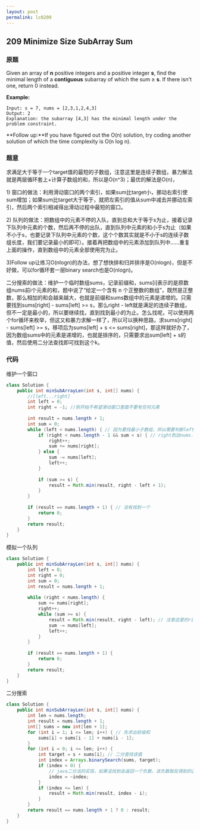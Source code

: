 ```yaml
---
layout: post
permalink: lc0209
---
```


## 209 Minimize Size SubArray Sum

### 原题

Given an array of **n** positive integers and a positive integer **s**, find the minimal length of a **contiguous** subarray of which the sum ≥ **s**. If there isn't one, return 0 instead.

**Example:** 

```text
Input: s = 7, nums = [2,3,1,2,4,3]
Output: 2
Explanation: the subarray [4,3] has the minimal length under the problem constraint.
```

**Follow up:**If you have figured out the O\(n\) solution, try coding another solution of which the time complexity is O\(n log n\). 

### 题意

求满足大于等于一个target值的最短的子数组，注意这里是连续子数组，暴力解法就是两层循环套上+计算子数组的和，所以是O\(n^3\)；最优的解法是O\(n\)，

1\) 窗口的做法：利用滑动窗口的两个索引，如果sum比target小，挪动右索引使sum增加；如果sum比target大于等于，就把左索引的值从sum中减去并挪动左索引，然后两个索引相减得出滑动过程中最短的窗口。

2\) 队列的做法：把数组中的元素不停的入队，直到总和大于等于s为止，接着记录下队列中元素的个数，然后再不停的出队，直到队列中元素的和小于s为止（如果不小于s，也要记录下队列中元素的个数，这个个数其实就是不小于s的连续子数组长度，我们要记录最小的即可）。接着再把数组中的元素添加到队列中……重复上面的操作，直到数组中的元素全部使用完为止。

3\)Follow up让练习O\(nlogn\)的办法，想了想快排和归并排序是O\(nlogn\)，但是不好做，可以for循环套一层binary search也是O\(nlogn\)。

 二分搜索的做法：维护一个临时数组sums，记录前缀和，sums\[i\]表示的是原数组nums前i个元素的和，题中说了“给定一个含有 n 个正整数的数组”，既然是正整数，那么相加的和会越来越大，也就是前缀和sums数组中的元素是递增的。只需要找到sums\[right\] - sums\[left\] &gt;= s，那么right - left就是满足的连续子数组，但不一定是最小的，所以要继续找，直到找到最小的为止。怎么找呢，可以使用两个for循环来枚举，但这又和暴力求解一样了，所以可以换种思路，求sums\[right\] - sums\[left\] &gt;= s，移项后为sums\[left\] + s &lt;= sums\[right\]，那这样就好办了，因为数组sums中的元素是递增的，也就是排序的，只需要求出sum\[left\] + s的值，然后使用二分法查找即可找到这个k。



### 代码

维护一个窗口

```java
class Solution {
    public int minSubArrayLen(int s, int[] nums) {
        //[left...right]
        int left = 0;
        int right = -1; //刚开始不希望滑动窗口里面不要有任何元素
        
        int result = nums.length + 1;
        int sum = 0;
        while (left < nums.length) { // 因为要找最小子数组，所以需要判断left，left的最后一个位置是nums.length - 1
            if (right < nums.length - 1 && sum < s) { // right到达nums.length - 1的时候不会进入if以免right++
                right++;
                sum += nums[right];
            } else {
                sum -= nums[left];
                left++;
            }
            
            if (sum >= s) {
                result = Math.min(result, right - left + 1);
            }
        }
        
        if (result == nums.length + 1) { // 没有找到一个
            return 0;
        }
        return result;
    }
}
```

模拟一个队列

```java
class Solution {
    public int minSubArrayLen(int s, int[] nums) {
        int left = 0;
        int right = 0;
        int sum = 0;
        int result = nums.length + 1;
        
        while (right < nums.length) {
            sum += nums[right];
            right++;
            while (sum >= s) {
                result = Math.min(result, right - left); // 注意这里的right已经++了，不用+1
                sum -= nums[left];
                left++;
            }
        }
        
        if (result == nums.length + 1) {
            return 0;
        }
        return result;
    }
}
```

二分搜索

```java
class Solution {
    public int minSubArrayLen(int s, int[] nums) {
        int len = nums.length;
        int result = nums.length + 1;
        int[] sums = new int[len + 1];
        for (int i = 1; i <= len; i++) { // 先求出前缀和
            sums[i] = sums[i - 1] + nums[i - 1];
        }
        for (int i = 0; i <= len; i++) {
            int target = s + sums[i]; // 二分查找该值
            int index = Arrays.binarySearch(sums, target);
            if (index < 0) {
                // java二分法的实现，如果没找到会返回一个负数，该负数取反得到的正数为待查找的数在数组中应该处于的index
                index = ~index; 
            }
            if (index <= len) {
                result = Math.min(result, index - i);
            }
        }
        return result == nums.length + 1 ? 0 : result;
    }
}
```

